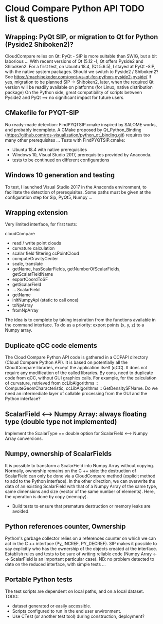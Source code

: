Cloud Compare Python API TODO list & questions
==============================================

Wrapping: PyQt SIP, or migration to Qt for Python (Pyside2 Shiboken2)?
----------------------------------------------------------------------

CloudCompare relies on Qt: PyQt - SIP is more suitable than SWIG, but a bit laborious ...
With recent versions of Qt (5.12 -), Qt offers Pyside2 and Shiboken2.
For a first test, on Ubuntu 18.4, (Qt 5.9.5), I stayed at PyQt -SIP, with the native system packages.
Should we switch to Pyside2 / Shiboken2?
See https://machinekoder.com/pyqt-vs-qt-for-python-pyside2-pyside/
If yes, migration to be planned SIP -> Shiboken2, later, when the required Qt version will be readily available on platforms (for Linux, native distribution package)
On the Python side, great compatibility of scripts between Pyside2 and PyQt ==> no significant impact for future users.

CMakefile for PYQT-SIP
----------------------
No ready-made detection: FindPYQTSIP.cmake inspired by SALOME works, and probably incomplete.
A CMake proposed by Qt_Python_Binding (https://github.com/ros-visualization/python_qt_binding.git) requires too many other prerequisites ...
Tests with FindPYQTSIP.cmake:
- Ubuntu 18.4 with native prerequisites
- Windows 10, Visual Studio 2017, prerequisites provided by Anaconda.
- tests to be continued on different configurations

Windows 10 generation and testing
-----------------------------------
To test, I launched Visual Studio 2017 in the Anaconda environment, to facilitate the detection of prerequisites.
Some paths must be given at the configuration step for Sip, PyQt5, Numpy ...

Wrapping extension
---------------------
Very limited interface, for first tests:

cloudCompare
- read / write point clouds
- curvature calculation
- scalar field filtering
ccPointCloud
- computeGravityCenter
- scale, translate
- getName, hasScalarFields, getNumberOfScalarFields, getScalarFieldName
- exportCoordToSF
- getScalarField
- ...
ScalarField
- getName
- initNumpyApi (static to call once)
- toNpArray
- fromNpArray

The idea is to complete by taking inspiration from the functions available in the command interface.
To do as a priority: export points (x, y, z) to a Numpy array.

Duplicate qCC code elements
---------------------------
The Cloud Compare Python API code is gathered in a CCPAPI directory (Cloud Compare Python API).
It is based on potentially all the CloudCompare libraries, except the application itself (qCC).
It does not require any modification of the called libraries.
By cons, need to duplicate code from qCC, without GUI graphics calls.
For example, for the calculation of curvature, retrieved from ccLibAlgorithms :: ComputeGeomCharacteristic, ccLibAlgorithms :: GetDensitySFName.
Do we need an intermediate layer of callable processing from the GUI and the Python interface?

ScalarField <--> Numpy Array: always floating type (double type not implemented)
--------------------------------------------------------------------------------
Implement the ScalarType == double option for ScalarField <--> Numpy Array conversions.

Numpy, ownership of ScalarFields
--------------------------------
It is possible to transform a ScalarField into Numpy Array without copying.
Normally, ownership remains on the C ++ side: the destruction of ScalarField can only be done via a CloudCompare method (explicit method to add to the Python interface).
In the other direction, we can overwrite the data of an existing ScalarField with that of a Numpy Array of the same type, same dimensions and size (vector of the same number of elements).
Here, the operation is done by copy (memcpy).
- Build tests to ensure that premature destruction or memory leaks are avoided.

Python references counter, Ownership
---------------------------------------
Python's garbage collector relies on a references counter on which we can act in the C ++ interface (Py_INCREF, PY_DECREF).
SIP makes it possible to say explicitly who has the ownership of the objects created at the interface.
Establish rules and tests to be sure of writing reliable code (Numpy Array <--> ScalarField is an important particular case).
NB: no problem detected to date on the reduced interface, with simple tests ...

Portable Python tests
----------------------
The test scripts are dependent on local paths, and on a local dataset.
TODO:
- dataset generated or easily accessible.
- Scripts configured to run in the end user environment.
- Use CTest (or another test tool) during construction, deployment?



